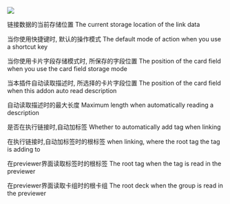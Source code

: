 ![](https://z3.ax1x.com/2021/05/16/ggI1tf.png)

链接数据的当前存储位置
The current storage location of the link data

当你使用快捷键时, 默认的操作模式
The default mode of action when you use a shortcut key

当你使用卡片字段存储模式时, 所保存的字段位置
The position of the card field when you use the card field storage mode

当本插件自动读取描述时, 所选择的卡片字段位置
The position of the card field when this addon auto read description

自动读取描述时的最大长度
Maximum length when automatically reading a description

是否在执行链接时,自动加标签
Whether to automatically add tag when linking

在执行链接时,自动加标签时的根标签
when linking, where the root tag the tag is adding to

在previewer界面读取标签时的根标签
The root tag when the tag is read in the previewer

在previewer界面读取卡组时的根卡组
The root deck when the group is read in the previewer

